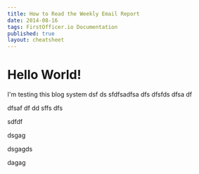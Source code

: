```yaml
---
title: How to Read the Weekly Email Report
date: 2014-08-16
tags: FirstOfficer.io Documentation
published: true
layout: cheatsheet
---
```


# Hello World!

I'm testing this blog system
dsf
ds
sfdfsadfsa
dfs
dfsfds
dfsa
df

dfsaf
df
dd
sffs
dfs

sdfdf

dsgag

dsgagds

dagag
